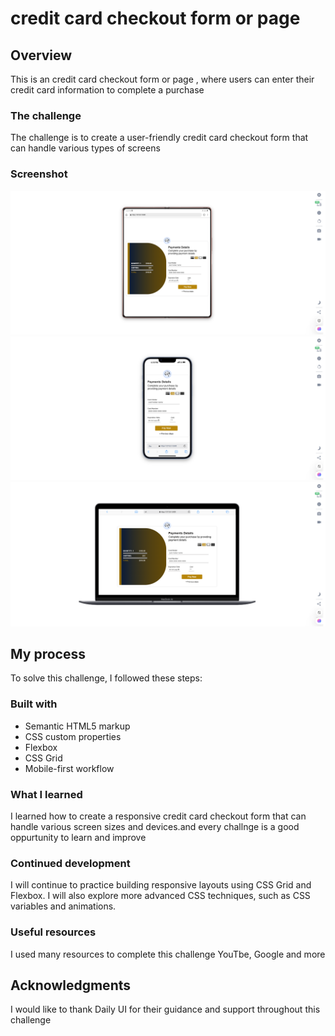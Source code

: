 # credit card checkout form or page

## Overview
This is an credit card checkout form or page , where users can enter their credit card information to complete a purchase 
### The challenge
The challenge is to create a  user-friendly credit card checkout form that can handle various types of screens

### Screenshot

![](/Challenge%20002/screenchot/tablet.png)
![](/Challenge%20002/screenchot/mobile-version.png)
![](/Challenge%20002/screenchot/laptop.png)


## My process
To solve this challenge, I followed these steps:
### Built with

- Semantic HTML5 markup
- CSS custom properties
- Flexbox
- CSS Grid
- Mobile-first workflow

### What I learned
I learned how to create a responsive credit card checkout form that can handle various screen sizes and devices.and every challnge is a good oppurtunity to learn and improve 
### Continued development
I will continue to practice building responsive layouts using CSS Grid and Flexbox. I will also explore more advanced CSS techniques, such as CSS variables and animations. 

### Useful resources
I used many resources to complete this challenge YouTbe, Google and more 

## Acknowledgments
I would like to thank Daily UI for their guidance and support throughout this challenge

